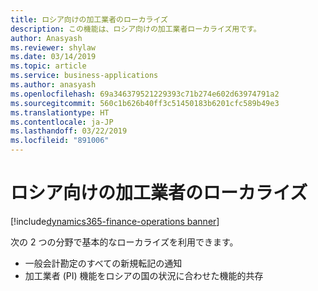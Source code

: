 ```yaml
---
title: ロシア向けの加工業者のローカライズ
description: この機能は、ロシア向けの加工業者ローカライズ用です。
author: Anasyash
ms.reviewer: shylaw
ms.date: 03/14/2019
ms.topic: article
ms.service: business-applications
ms.author: anasyash
ms.openlocfilehash: 69a346379521229393c71b274e602d63974791a2
ms.sourcegitcommit: 560c1b626b40ff3c51450183b6201cfc589b49e3
ms.translationtype: HT
ms.contentlocale: ja-JP
ms.lasthandoff: 03/22/2019
ms.locfileid: "891006"
---
```

# <a name="localization-of-process-industries-for-russia"></a>ロシア向けの加工業者のローカライズ
[!include[dynamics365-finance-operations banner](../includes/dynamics365-finance-operations.md)]

次の 2 つの分野で基本的なローカライズを利用できます。

- 一般会計勘定のすべての新規転記の通知
- 加工業者 (PI) 機能をロシアの国の状況に合わせた機能的共存

